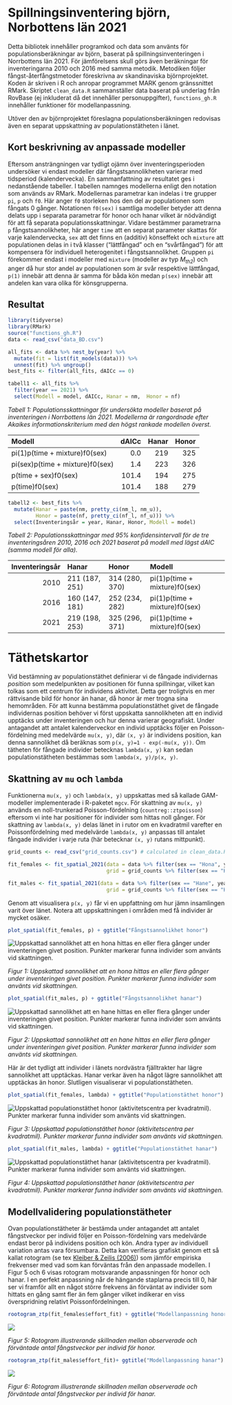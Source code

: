 Spillningsinventering björn, Norbottens län 2021
================

Detta bibliotek innehåller programkod och data som använts för
populationsberäkningar av björn, baserat på spillningsinventeringen i
Norrbottens län 2021. För jämförelsens skull görs även beräkningar för
inventeringarna 2010 och 2016 med samma metodik. Metodiken följer
fångst-återfångstmetoder föreskrivna av skandinaviska björnprojektet.
Koden är skriven i R och anropar programmet MARK genom gränssnittet
RMark. Skriptet `clean_data.R` sammanställer data baserat på underlag
från RovBase (ej inkluderat då det innehåller personuppgifter),
`functions_gh.R` innehåller funktioner för modellanpassning.

Utöver den av björnprojektet föreslagna populationsberäkningen redovisas
även en separat uppskattning av populationstätheten i länet.

## Kort beskrivning av anpassade modeller

Eftersom ansträngningen var tydligt ojämn över inventeringsperioden
undersöker vi endast modeller där fångstsannolikheten varierar med
tidsperiod (kalendervecka). En sammanfattning av resultatet ges i
nedanstående tabeller. I tabellen namnges modellerna enligt den notation
som används av RMark. Modellernas parametrar kan indelas i tre grupper
`pi`, `p` och `f0`. Här anger `f0` storleken hos den del av populationen
som fångats 0 gånger. Notationen `f0(sex)` i samtliga modeller betyder
att denna delats upp i separata parametrar för honor och hanar vilket är
nödvändigt för att få separata populationsskattningar. Vidare bestämmer
parametrarna `p` fångstsannolikheter, här anger `time` att en separat
parameter skattas för varje kalendervecka, `sex` att det finns en
(additiv) könseffekt och `mixture` att populationen delas in i två
klasser (“lättfångad” och en “svårfångad”) för att kompensera för
individuell heterogenitet i fångstsannolikhet. Gruppen `pi` förekommer
endast i modeller med `mixture` (modeller av typ *M<sub>th2</sub>*) och
anger då hur stor andel av populationen som är svår respektive
lättfångad, `p(1)` innebär att denna är samma för båda kön medan
`p(sex)` innebär att andelen kan vara olika för könsgrupperna.

## Resultat

``` r
library(tidyverse)
library(RMark)
source("functions_gh.R")
data <- read_csv("data_BD.csv")
```

``` r
all_fits <- data %>% nest_by(year) %>% 
  mutate(fit = list(fit_models(data))) %>% 
  unnest(fit) %>% ungroup()
best_fits <- filter(all_fits, dAICc == 0)

tabell1 <- all_fits %>% 
  filter(year == 2021) %>% 
  select(Modell = model, dAICc, Hanar = nm,  Honor = nf) 
```

*Tabell 1: Populationsskattningar för undersökta modeller baserat på
inventeringen i Norrbottens län 2021. Modellerna är rangordnade efter
Akaikes informationskriterium med den högst rankade modellen överst.*

| Modell                          | dAICc | Hanar | Honor |
|:--------------------------------|------:|------:|------:|
| pi(1)p(time + mixture)f0(sex)   |   0.0 |   219 |   325 |
| pi(sex)p(time + mixture)f0(sex) |   1.4 |   223 |   326 |
| p(time + sex)f0(sex)            | 101.4 |   194 |   275 |
| p(time)f0(sex)                  | 101.4 |   188 |   279 |

``` r
tabell2 <- best_fits %>% 
  mutate(Hanar = paste(nm, pretty_ci(nm_l, nm_u)),
         Honor = paste(nf, pretty_ci(nf_l, nf_u))) %>% 
  select(Inventeringsår = year, Hanar, Honor, Modell = model)
```

*Tabell 2: Populationsskattningar med 95% konfidensintervall för de tre
inventeringsåren 2010, 2016 och 2021 baserat på modell med lägst dAIC
(samma modell för alla).*

| Inventeringsår | Hanar          | Honor          | Modell                        |
|---------------:|:---------------|:---------------|:------------------------------|
|           2010 | 211 (187, 251) | 314 (280, 370) | pi(1)p(time + mixture)f0(sex) |
|           2016 | 160 (147, 181) | 252 (234, 282) | pi(1)p(time + mixture)f0(sex) |
|           2021 | 219 (198, 253) | 325 (296, 371) | pi(1)p(time + mixture)f0(sex) |

# Täthetskartor

Vid bestämning av populationstäthet definierar vi de fångade
individernas *position* som medelpunkten av positionen för funna
spillningar, vilket kan tolkas som ett centrum för individens aktivitet.
Detta ger troligtvis en mer rättvisande bild för honor än hanar, då
honor är mer trogna sina hemområden. För att kunna bestämma
populationstäthet givet de fångade individernas position behöver vi
först uppskatta sannolikheten att en individ upptäcks under
inventeringen och hur denna varierar geografiskt. Under antagandet att
antalet kalenderveckor en individ upptäcks följer en Poisson-fördelning
med medelvärde `mu(x, y)`, där `(x, y)` är individens position, kan
denna sannolikhet då beräknas som `p(x, y)=1 - exp(-mu(x, y))`. Om
tätheten för fångade individer betecknas `lambda(x, y)` kan sedan
populationstätheten bestämmas som `lambda(x, y)/p(x, y)`.

## Skattning av `mu` och `lambda`

Funktionerna `mu(x, y)` och `lambda(x, y)` uppskattas med så kallade
GAM-modeller implementerade i R-paketet `mgcv`. För skattning av
`mu(x, y)` används en noll-trunkerad Poisson-fördelning
(`countreg::ztpoisson`) eftersom vi inte har positioner för individer
som hittas noll gånger. För skattning av `lambda(x, y)` delas länet in i
rutor om en kvadratmil varefter en Poissonfördelning med medelvärde
`lambda(x, y)` anpassas till antalet fångade individer i varje ruta (här
betecknar `(x, y)` rutans mittpunkt).

``` r
grid_counts <- read_csv("grid_counts.csv") # calculated in clean_data.R

fit_females <- fit_spatial_2021(data = data %>% filter(sex == "Hona", year == 2021),
                                grid = grid_counts %>% filter(sex == "Hona", year == 2021))

fit_males <- fit_spatial_2021(data = data %>% filter(sex == "Hane", year == 2021),
                                grid = grid_counts %>% filter(sex == "Hane", year == 2021))
```

Genom att visualisera `p(x, y)` får vi en uppfattning om hur jämn
insamlingen varit över länet. Notera att uppskattningen i områden med få
individer är mycket osäker.

``` r
plot_spatial(fit_females, p) + ggtitle("Fångstsannolikhet honor")
```

![Uppskattad sannolikhet att en hona hittas en eller flera gånger under
inventeringen givet position. Punkter markerar funna individer som
använts vid skattningen.](README_files/figure-gfm/unnamed-chunk-7-1.png)

*Figur 1: Uppskattad sannolikhet att en hona hittas en eller flera
gånger under inventeringen givet position. Punkter markerar funna
individer som använts vid skattningen.*

``` r
plot_spatial(fit_males, p) + ggtitle("Fångstsannolikhet hanar")
```

![Uppskattad sannolikhet att en hane hittas en eller flera gånger under
inventeringen givet position. Punkter markerar funna individer som
använts vid skattningen.](README_files/figure-gfm/unnamed-chunk-8-1.png)

*Figur 2: Uppskattad sannolikhet att en hane hittas en eller flera
gånger under inventeringen givet position. Punkter markerar funna
individer som använts vid skattningen.*

Här är det tydligt att individer i länets nordvästra fjälltrakter har
lägre sannolikhet att upptäckas. Hanar verkar även ha något lägre
sannolikhet att upptäckas än honor. Slutligen visualiserar vi
populationstätheten.

``` r
plot_spatial(fit_females, lambda) + ggtitle("Populationstäthet honor")
```

![Uppskattad populationstäthet honor (aktivitetscentra per kvadratmil).
Punkter markerar funna individer som använts vid
skattningen.](README_files/figure-gfm/unnamed-chunk-9-1.png)

*Figur 3: Uppskattad populationstäthet honor (aktivitetscentra per
kvadratmil). Punkter markerar funna individer som använts vid
skattningen.*

``` r
plot_spatial(fit_males, lambda) + ggtitle("Populationstäthet hanar")
```

![Uppskattad populationstäthet hanar (aktivitetscentra per kvadratmil).
Punkter markerar funna individer som använts vid
skattningen.](README_files/figure-gfm/unnamed-chunk-10-1.png)

*Figur 4: Uppskattad populationstäthet hanar (aktivitetscentra per
kvadratmil). Punkter markerar funna individer som använts vid
skattningen.*

## Modellvalidering populationstätheter

Ovan populationstätheter är bestämda under antagandet att antalet
fångstveckor per individ följer en Poisson-fördelning vars medelvärde
endast beror på individens position och kön. Andra typer av individuell
variation antas vara försumbara. Detta kan verifieras grafiskt genom ett
så kallat rotogram (se tex [Kleiber & Zeilis
(2006)](https://arxiv.org/pdf/1605.01311.pdf)) som jämför empiriska
frekvenser med vad som kan förväntas från den anpassade modellen. I
Figur 5 och 6 visas rotogram motsvarande anpassningen för honor och
hanar. I en perfekt anpassning når de hängande staplarna precis till 0,
här ser vi framför allt en något större frekvens än förväntat av
individer som hittats en gång samt fler än fem gånger vilket indikerar
en viss överspridning relativt Poissonfördelningen.

``` r
rootogram_ztp(fit_females$effort_fit) + ggtitle("Modellanpassning honor")
```

![](README_files/figure-gfm/unnamed-chunk-11-1.png)<!-- -->

*Figur 5: Rotogram illustrerande skillnaden mellan observerade och
förväntade antal fångstveckor per individ för honor.*

``` r
rootogram_ztp(fit_males$effort_fit)+ ggtitle("Modellanpassning hanar")
```

![](README_files/figure-gfm/unnamed-chunk-12-1.png)<!-- -->

*Figur 6: Rotogram illustrerande skillnaden mellan observerade och
förväntade antal fångstveckor per individ för hanar.*
